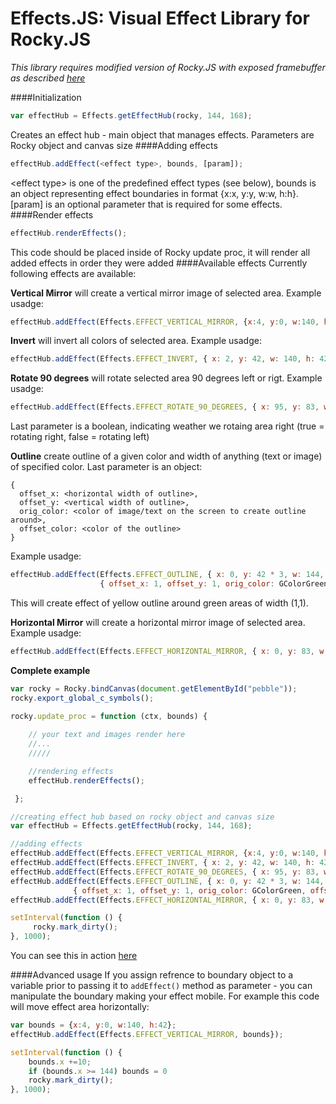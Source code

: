 # Effects.JS: Visual Effect Library for Rocky.JS

*This library requires modified version of Rocky.JS with exposed framebuffer as described [here](http://codecorner.galanter.net/2016/02/11/fire-on-high-or-framebuffer-in-rocky-js/">)*

####Initialization
````javascript
var effectHub = Effects.getEffectHub(rocky, 144, 168);
````
Creates an effect hub - main object that manages effects. Parameters are Rocky object and canvas size
####Adding effects
````javascript
effectHub.addEffect(<effect type>, bounds, [param]);
````
&lt;effect type&gt; is one of the predefined effect types (see below), bounds is an object representing effect boundaries in format {x:x, y:y, w:w, h:h}. [param] is an optional parameter that is required for some effects.
####Render effects
````javascript
effectHub.renderEffects();
````
This code should be placed inside of Rocky update proc, it will render all added effects in order they were added
####Available effects
Currently following effects are available:

**Vertical Mirror** will create a vertical mirror image of selected area. Example usadge:
````javascript
effectHub.addEffect(Effects.EFFECT_VERTICAL_MIRROR, {x:4, y:0, w:140, h:42});
````
**Invert** will invert all colors of selected area. Example usadge:
````javascript
effectHub.addEffect(Effects.EFFECT_INVERT, { x: 2, y: 42, w: 140, h: 42 });
````
**Rotate 90 degrees** will rotate selected area 90 degrees left or rigt. Example usadge:
````javascript
effectHub.addEffect(Effects.EFFECT_ROTATE_90_DEGREES, { x: 95, y: 83, w: 48, h: 48 }, false);
````
Last parameter is a boolean, indicating weather we rotaing area right (true = rotating right, false = rotating left)

**Outline** create outline of a given color and width of anything (text or image) of specified color. Last parameter is an object:
````
{ 
  offset_x: <horizontal width of outline>, 
  offset_y: <vertical width of outline>, 
  orig_color: <color of image/text on the screen to create outline around>, 
  offset_color: <color of the outline> 
}
````
Example usadge:
````javascript
effectHub.addEffect(Effects.EFFECT_OUTLINE, { x: 0, y: 42 * 3, w: 144, h: 42 }, 
                    { offset_x: 1, offset_y: 1, orig_color: GColorGreen, offset_color: GColorYellow });
````
This will create effect of yellow outline around green areas of width (1,1).

**Horizontal Mirror** will create a horizontal mirror image of selected area. Example usadge:
````javascript
effectHub.addEffect(Effects.EFFECT_HORIZONTAL_MIRROR, { x: 0, y: 83, w: 144-48, h: 48 });
````
**Complete example**
````javascript
var rocky = Rocky.bindCanvas(document.getElementById("pebble"));
rocky.export_global_c_symbols();
 
rocky.update_proc = function (ctx, bounds) {

    // your text and images render here
    //...
    /////

    //rendering effects
    effectHub.renderEffects();

 };

//creating effect hub based on rocky object and canvas size 
var effectHub = Effects.getEffectHub(rocky, 144, 168);

//adding effects
effectHub.addEffect(Effects.EFFECT_VERTICAL_MIRROR, {x:4, y:0, w:140, h:42});
effectHub.addEffect(Effects.EFFECT_INVERT, { x: 2, y: 42, w: 140, h: 42 });
effectHub.addEffect(Effects.EFFECT_ROTATE_90_DEGREES, { x: 95, y: 83, w: 48, h: 48 }, false);
effectHub.addEffect(Effects.EFFECT_OUTLINE, { x: 0, y: 42 * 3, w: 144, h: 42 }, 
              { offset_x: 1, offset_y: 1, orig_color: GColorGreen, offset_color: GColorYellow });
effectHub.addEffect(Effects.EFFECT_HORIZONTAL_MIRROR, { x: 0, y: 83, w: 144-48, h: 48 });

setInterval(function () {
     rocky.mark_dirty();
}, 1000);
````
You can see this in action [here](http://codecorner.galanter.net/pebble/rockyjs/effectsjs/effectsjs.html)

####Advanced usage
If you assign refrence to boundary object to a variable prior to passing it to <code>addEffect()</code> method as parameter - you can manipulate the boundary making your effect mobile. For example this code will move effect area horizontally:
````javascript
var bounds = {x:4, y:0, w:140, h:42};
effectHub.addEffect(Effects.EFFECT_VERTICAL_MIRROR, bounds});

setInterval(function () {
    bounds.x +=10;
    if (bounds.x >= 144) bounds = 0
    rocky.mark_dirty();
}, 1000);
````
